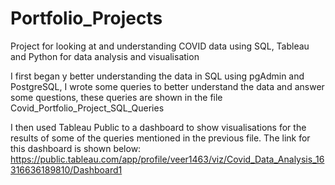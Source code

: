 # Portfolio_Projects
Project for looking at and understanding COVID data using SQL, Tableau and Python for data analysis and visualisation

I first began y better understanding the data in SQL using pgAdmin and PostgreSQL, I wrote some queries to better understand the data and answer some questions, these queries are shown in the file Covid_Portfolio_Project_SQL_Queries

I then used Tableau Public to a dashboard to show visualisations for the results of some of the queries mentioned in the previous file. The link for this dashboard is shown below:
https://public.tableau.com/app/profile/veer1463/viz/Covid_Data_Analysis_16316636189810/Dashboard1
